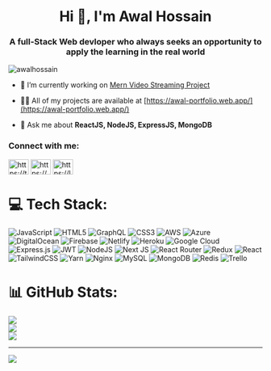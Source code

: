 <h1 align="center">Hi 👋, I'm Awal Hossain</h1>
<h3 align="center">A full-Stack Web devloper who always seeks an opportunity to apply the learning in the real world</h3>

<p align="left"> <img src="https://komarev.com/ghpvc/?username=awalhossain&label=Profile%20views&color=0e75b6&style=flat" alt="awalhossain" /> </p>



- 🔭 I’m currently working on [Mern Video Streaming Project](https://github.com/AwalHossain/Video_Streaming_With_MERN)

- 👨‍💻 All of my projects are available at [https://awal-portfolio.web.app/](https://awal-portfolio.web.app/)

- 💬 Ask me about **ReactJS, NodeJS, ExpressJS, MongoDB**

<h3 align="left">Connect with me:</h3>
<p align="left">
<a href="https://twitter.com/https://twitter.com/awalhosssaimn" target="blank"><img align="center" src="https://raw.githubusercontent.com/rahuldkjain/github-profile-readme-generator/master/src/images/icons/Social/twitter.svg" alt="https://twitter.com/awalhosssaimn" height="30" width="40" /></a>
<a href="https://linkedin.com/in/https://www.linkedin.com/in/awal-hossain-0bb650108/" target="blank"><img align="center" src="https://raw.githubusercontent.com/rahuldkjain/github-profile-readme-generator/master/src/images/icons/Social/linked-in-alt.svg" alt="https://www.linkedin.com/in/awal-hossain-0bb650108/" height="30" width="40" /></a>
<a href="https://www.leetcode.com/https://leetcode.com/awalhossain/" target="blank"><img align="center" src="https://raw.githubusercontent.com/rahuldkjain/github-profile-readme-generator/master/src/images/icons/Social/leet-code.svg" alt="https://leetcode.com/awalhossain/" height="30" width="40" /></a>
</p>



# 💻 Tech Stack:
![JavaScript](https://img.shields.io/badge/javascript-%23323330.svg?style=for-the-badge&logo=javascript&logoColor=%23F7DF1E) ![HTML5](https://img.shields.io/badge/html5-%23E34F26.svg?style=for-the-badge&logo=html5&logoColor=white) ![GraphQL](https://img.shields.io/badge/-GraphQL-E10098?style=for-the-badge&logo=graphql&logoColor=white) ![CSS3](https://img.shields.io/badge/css3-%231572B6.svg?style=for-the-badge&logo=css3&logoColor=white) ![AWS](https://img.shields.io/badge/AWS-%23FF9900.svg?style=for-the-badge&logo=amazon-aws&logoColor=white) ![Azure](https://img.shields.io/badge/azure-%230072C6.svg?style=for-the-badge&logo=azure-devops&logoColor=white) ![DigitalOcean](https://img.shields.io/badge/DigitalOcean-%230167ff.svg?style=for-the-badge&logo=digitalOcean&logoColor=white) ![Firebase](https://img.shields.io/badge/firebase-%23039BE5.svg?style=for-the-badge&logo=firebase) ![Netlify](https://img.shields.io/badge/netlify-%23000000.svg?style=for-the-badge&logo=netlify&logoColor=#00C7B7) ![Heroku](https://img.shields.io/badge/heroku-%23430098.svg?style=for-the-badge&logo=heroku&logoColor=white) ![Google Cloud](https://img.shields.io/badge/Google%20Cloud-%234285F4.svg?style=for-the-badge&logo=google-cloud&logoColor=white) ![Express.js](https://img.shields.io/badge/express.js-%23404d59.svg?style=for-the-badge&logo=express&logoColor=%2361DAFB) ![JWT](https://img.shields.io/badge/JWT-black?style=for-the-badge&logo=JSON%20web%20tokens) ![NodeJS](https://img.shields.io/badge/node.js-6DA55F?style=for-the-badge&logo=node.js&logoColor=white) ![Next JS](https://img.shields.io/badge/Next-black?style=for-the-badge&logo=next.js&logoColor=white) ![React Router](https://img.shields.io/badge/React_Router-CA4245?style=for-the-badge&logo=react-router&logoColor=white) ![Redux](https://img.shields.io/badge/redux-%23593d88.svg?style=for-the-badge&logo=redux&logoColor=white) ![React](https://img.shields.io/badge/react-%2320232a.svg?style=for-the-badge&logo=react&logoColor=%2361DAFB) ![TailwindCSS](https://img.shields.io/badge/tailwindcss-%2338B2AC.svg?style=for-the-badge&logo=tailwind-css&logoColor=white) ![Yarn](https://img.shields.io/badge/yarn-%232C8EBB.svg?style=for-the-badge&logo=yarn&logoColor=white) ![Nginx](https://img.shields.io/badge/nginx-%23009639.svg?style=for-the-badge&logo=nginx&logoColor=white) ![MySQL](https://img.shields.io/badge/mysql-%2300f.svg?style=for-the-badge&logo=mysql&logoColor=white) ![MongoDB](https://img.shields.io/badge/MongoDB-%234ea94b.svg?style=for-the-badge&logo=mongodb&logoColor=white) ![Redis](https://img.shields.io/badge/redis-%23DD0031.svg?style=for-the-badge&logo=redis&logoColor=white) ![Trello](https://img.shields.io/badge/Trello-%23026AA7.svg?style=for-the-badge&logo=Trello&logoColor=white)
# 📊 GitHub Stats:
![](https://github-readme-stats.vercel.app/api?username=awalhossain&theme=dark&hide_border=false&include_all_commits=false&count_private=false)<br/>
![](https://github-readme-streak-stats.herokuapp.com/?user=awalhossain&theme=dark&hide_border=false)<br/>
![](https://github-readme-stats.vercel.app/api/top-langs/?username=awalhossain&theme=dark&hide_border=false&include_all_commits=false&count_private=false&layout=compact)


---
[![](https://visitcount.itsvg.in/api?id=awalhossain&icon=0&color=0)](https://visitcount.itsvg.in)

<!-- Proudly created with GPRM ( https://gprm.itsvg.in ) -->

